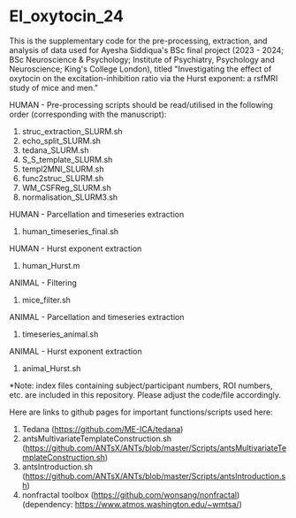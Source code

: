 # EI_oxytocin_24

This is the supplementary code for the pre-processing, extraction, and analysis of data used for Ayesha Siddiqua's BSc final project (2023 - 2024; BSc Neuroscience & Psychology; Institute of Psychiatry, Psychology and Neuroscience; King's College London), titled "Investigating the effect of oxytocin on the excitation-inhibition ratio via the Hurst exponent: a rsfMRI study of mice and men."

HUMAN - Pre-processing scripts should be read/utilised in the following order (corresponding with the manuscript): 
1. struc_extraction_SLURM.sh
2. echo_split_SLURM.sh
3. tedana_SLURM.sh
4. S_S_template_SLURM.sh
5. templ2MNI_SLURM.sh
6. func2struc_SLURM.sh
7. WM_CSFReg_SLURM.sh
8. normalisation_SLURM3.sh

HUMAN - Parcellation and timeseries extraction 
1. human_timeseries_final.sh

HUMAN - Hurst exponent extraction
1. human_Hurst.m

ANIMAL - Filtering
1. mice_filter.sh

ANIMAL - Parcellation and timeseries extraction 
1. timeseries_animal.sh

ANIMAL - Hurst exponent extraction 
1. animal_Hurst.sh

*Note: index files containing subject/participant numbers, ROI numbers, etc. are included in this repository. Please adjust the code/file accordingly.

Here are links to github pages for important functions/scripts used here: 
  1. Tedana (https://github.com/ME-ICA/tedana)
  2. antsMultivariateTemplateConstruction.sh (https://github.com/ANTsX/ANTs/blob/master/Scripts/antsMultivariateTemplateConstruction.sh)
  3. antsIntroduction.sh (https://github.com/ANTsX/ANTs/blob/master/Scripts/antsIntroduction.sh)
  4. nonfractal toolbox (https://github.com/wonsang/nonfractal) (dependency: https://www.atmos.washington.edu/~wmtsa/)

